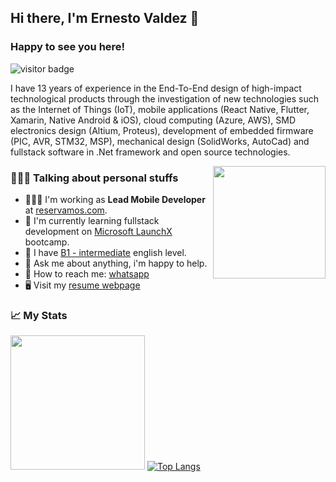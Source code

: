 ## Hi there, I'm Ernesto Valdez 👋

### Happy to see you here! 
![visitor badge](https://visitor-badge.glitch.me/badge?page_id=ernest0vm.ernest0vm)

I have 13 years of experience in the End-To-End design of high-impact technological products through the investigation of new technologies such as the Internet of Things (IoT), mobile applications (React Native, Flutter, Xamarin, Native Android & iOS), cloud computing (Azure, AWS), SMD electronics design (Altium, Proteus), development of embedded firmware (PIC, AVR, STM32, MSP), mechanical design (SolidWorks, AutoCad) and fullstack software in .Net framework and open source technologies.

<img height="180" align="right" src="http://stratycontechnologies.com/assets/img/blog/mb.jpg">


### 🙋🏻‍♂️ Talking about personal stuffs

- 🧑🏻‍💻 I'm working as **Lead Mobile Developer** at [reservamos.com](https://reservamos.com).
- 🚀 I'm currently learning fullstack development on [Microsoft LaunchX](https://github.com/LaunchX-InnovaccionVirtual) bootcamp.
- 🏅 I have [B1 - intermediate](https://www.efset.org/cert/dPumga) english level.
- 💬 Ask me about anything, i'm happy to help.
- 📱 How to reach me: [whatsapp](https://wa.me/525516823244)
- 🖥 Visit my [resume webpage](https://ernest0vm.github.io/resume/)


### 📈 My Stats
<img height="215em" src="https://github-readme-stats.vercel.app/api?username=ernest0vm&show_icons=true&hide_border=true&&count_private=true&include_all_commits=true" /> [![Top Langs](https://github-readme-stats.vercel.app/api/top-langs/?username=ernest0vm&layout=compact&langs_count=10)](https://github.com/ernest0vm/ernest0vm)
